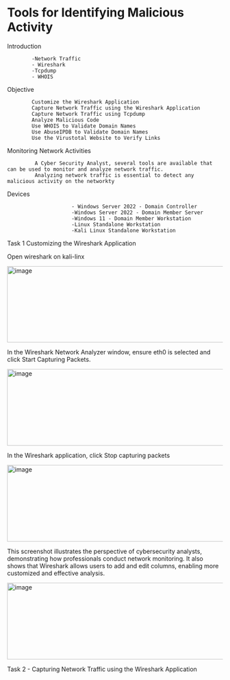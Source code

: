 # Tools for Identifying Malicious Activity


Introduction 

            -Network Traffic
            - Wireshark
            -Tcpdump
            - WHOIS



Objective 

            Customize the Wireshark Application
            Capture Network Traffic using the Wireshark Application
            Capture Network Traffic using Tcpdump
            Analyze Malicious Code
            Use WHOIS to Validate Domain Names
            Use AbuseIPDB to Validate Domain Names
            Use the Virustotal Website to Verify Links
                       




Monitoring Network Activities
                                      
                                      
             A Cyber Security Analyst, several tools are available that can be used to monitor and analyze network traffic.
             Analyzing network traffic is essential to detect any malicious activity on the networkty



Devices

                         - Windows Server 2022 - Domain Controller
                         -Windows Server 2022 - Domain Member Server
                         -Windows 11 - Domain Member Workstation
                         -Linux Standalone Workstation
                         -Kali Linux Standalone Workstation

Task 1 Customizing the Wireshark Application

Open wireshark on kali-linx 
<div>
            <img width="508" height="178" alt="image" src="https://github.com/user-attachments/assets/5e9a958f-0c03-4657-a98c-7140ceb9f996" />
</div>





In the Wireshark Network Analyzer window, ensure eth0 is selected and click Start
Capturing Packets.



<div>      
<img width="508" height="179" alt="image" src="https://github.com/user-attachments/assets/9a06ca45-041a-484b-8e34-3111fe1325f1" />
      </div>






In the Wireshark application, click Stop capturing packets
<div>
<img width="508" height="179" alt="image" src="https://github.com/user-attachments/assets/767abcd8-7be3-4e41-ace6-9f9229d4a8c6" />
</div>


This screenshot illustrates the perspective of cybersecurity analysts, demonstrating how professionals conduct network monitoring. 
It also shows that Wireshark allows users to add and edit columns, enabling more customized and effective analysis.

<div>
<img width="508" height="179" alt="image" src="https://github.com/user-attachments/assets/84c46c45-541f-4e11-8eed-9da419a13ddc" />
</div>




Task 2 - Capturing Network Traffic using the Wireshark Application


